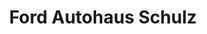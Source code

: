 ---
title: "Ford Autohaus Schulz"
url: /ebersbach-neugersdorf/ford-autohaus-schulz/
shop: Autohaus
---